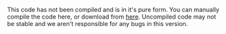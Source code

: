This code has not been compiled and is in it's pure form. You can manually compile the code here, or download from [here](https://github.com/notJudahRR/PureBE/releases/). Uncompiled code may not be stable and we aren't responsible for any bugs in this version.
